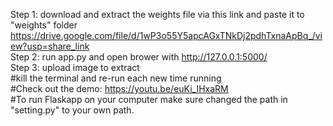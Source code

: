 Step 1: download and extract the weights file via this link and paste it to "weights" folder <br>
https://drive.google.com/file/d/1wP3o55Y5apcAGxTNkDj2pdhTxnaApBq_/view?usp=share_link <br>
Step 2: run app.py and open brower with http://127.0.0.1:5000/ <br>
Step 3: upload image to extract <br>
#kill the terminal and re-run each new time running <br>
#Check out the demo: https://youtu.be/euKi_IHxaRM <br>
#To run Flaskapp on your computer make sure changed the path in "setting.py" to your own path.
